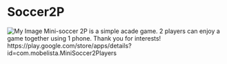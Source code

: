 # Soccer2P
<img src="https://user-images.githubusercontent.com/55180559/183227892-bb9b0b9e-8555-49ec-91e1-efd6e9f92660.png" alt="My Image">
Mini-soccer 2P is a simple acade game. 
2 players can enjoy a game together using 1 phone. 
Thank you for interests!
https://play.google.com/store/apps/details?id=com.mobelista.MiniSoccer2Players
